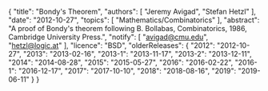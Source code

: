 {
    "title": "Bondy's Theorem",
    "authors": [
        "Jeremy Avigad",
        "Stefan Hetzl"
    ],
    "date": "2012-10-27",
    "topics": [
        "Mathematics/Combinatorics"
    ],
    "abstract": "A proof of Bondy's theorem following B. Bollabas, Combinatorics, 1986, Cambridge University Press.",
    "notify": [
        "avigad@cmu.edu",
        "hetzl@logic.at"
    ],
    "licence": "BSD",
    "olderReleases": {
        "2012": "2012-10-27",
        "2013": "2013-02-16",
        "2013-1": "2013-11-17",
        "2013-2": "2013-12-11",
        "2014": "2014-08-28",
        "2015": "2015-05-27",
        "2016": "2016-02-22",
        "2016-1": "2016-12-17",
        "2017": "2017-10-10",
        "2018": "2018-08-16",
        "2019": "2019-06-11"
    }
}